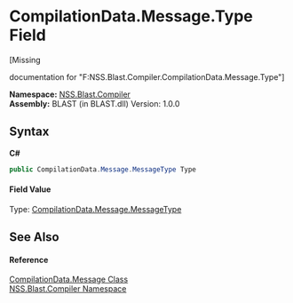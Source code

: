 # CompilationData.Message.Type Field
 

\[Missing <summary> documentation for "F:NSS.Blast.Compiler.CompilationData.Message.Type"\]

**Namespace:**&nbsp;<a href="N_NSS_Blast_Compiler">NSS.Blast.Compiler</a><br />**Assembly:**&nbsp;BLAST (in BLAST.dll) Version: 1.0.0

## Syntax

**C#**<br />
``` C#
public CompilationData.Message.MessageType Type
```


#### Field Value
Type: <a href="T_NSS_Blast_Compiler_CompilationData_Message_MessageType">CompilationData.Message.MessageType</a>

## See Also


#### Reference
<a href="T_NSS_Blast_Compiler_CompilationData_Message">CompilationData.Message Class</a><br /><a href="N_NSS_Blast_Compiler">NSS.Blast.Compiler Namespace</a><br />